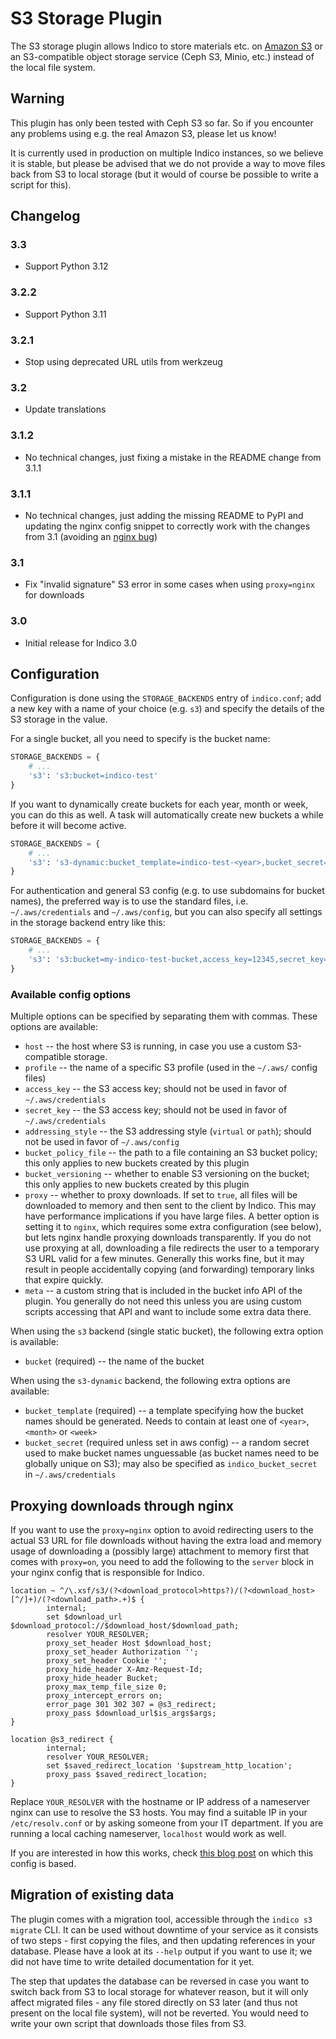 # S3 Storage Plugin

The S3 storage plugin allows Indico to store materials etc. on [Amazon S3][amazon-s3] or
an S3-compatible object storage service (Ceph S3, Minio, etc.) instead of the local file
system.

## Warning

This plugin has only been tested with Ceph S3 so far. So if you encounter any problems
using e.g. the real Amazon S3, please let us know!

It is currently used in production on multiple Indico instances, so we believe it is
stable, but please be advised that we do not provide a way to move files back from S3
to local storage (but it would of course be possible to write a script for this).

## Changelog

### 3.3

- Support Python 3.12

### 3.2.2

- Support Python 3.11

### 3.2.1

- Stop using deprecated URL utils from werkzeug

### 3.2

- Update translations

### 3.1.2

- No technical changes, just fixing a mistake in the README change from 3.1.1

### 3.1.1

- No technical changes, just adding the missing README to PyPI and updating the nginx
  config snippet to correctly work with the changes from 3.1 (avoiding an [nginx bug][nginx-bug])

### 3.1

- Fix "invalid signature" S3 error in some cases when using `proxy=nginx` for downloads

### 3.0

- Initial release for Indico 3.0

## Configuration

Configuration is done using the `STORAGE_BACKENDS` entry of `indico.conf`; add a new key
with a name of your choice (e.g. `s3`) and specify the details of the S3 storage in the
value.

For a single bucket, all you need to specify is the bucket name:

```python
STORAGE_BACKENDS = {
    # ...
    's3': 's3:bucket=indico-test'
}
```

If you want to dynamically create buckets for each year, month or week, you can do this
as well. A task will automatically create new buckets a while before it will become active.


```python
STORAGE_BACKENDS = {
    # ...
    's3': 's3-dynamic:bucket_template=indico-test-<year>,bucket_secret=somethingrandom'
}
```

For authentication and general S3 config (e.g. to use subdomains for bucket names), the
preferred way is to use the standard files, i.e. `~/.aws/credentials` and `~/.aws/config`,
but you can also specify all settings in the storage backend entry like this:

```python
STORAGE_BACKENDS = {
    # ...
    's3': 's3:bucket=my-indico-test-bucket,access_key=12345,secret_key=topsecret'
}
```

### Available config options

Multiple options can be specified by separating them with commas. These options are available:

- `host` -- the host where S3 is running, in case you use a custom S3-compatible storage.
- `profile` -- the name of a specific S3 profile (used in the `~/.aws/` config files)
- `access_key` -- the S3 access key; should not be used in favor of `~/.aws/credentials`
- `secret_key` -- the S3 access key; should not be used in favor of `~/.aws/credentials`
- `addressing_style` -- the S3 addressing style (`virtual` or `path`); should not be used in
  favor of `~/.aws/config`
- `bucket_policy_file` -- the path to a file containing an S3 bucket policy; this only applies
  to new buckets created by this plugin
- `bucket_versioning` -- whether to enable S3 versioning on the bucket; this only applies to new
  buckets created by this plugin
- `proxy` -- whether to proxy downloads. If set to `true`, all files will be downloaded to memory
  and then sent to the client by Indico. This may have performance implications if you have large
  files. A better option is setting it to `nginx`, which requires some extra configuration (see below),
  but lets nginx handle proxying downloads transparently. If you do not use proxying at all,
  downloading a file redirects the user to a temporary S3 URL valid for a few minutes. Generally
  this works fine, but it may result in people accidentally copying (and forwarding) temporary
  links that expire quickly.
- `meta` -- a custom string that is included in the bucket info API of the plugin. You generally do
  not need this unless you are using custom scripts accessing that API and want to include some
  extra data there.

When using the `s3` backend (single static bucket), the following extra option is available:

- `bucket` (required) -- the name of the bucket

When using the `s3-dynamic` backend, the following extra options are available:

- `bucket_template` (required) -- a template specifying how the bucket names should be generated.
  Needs to contain at least one of `<year>`, `<month>` or `<week>`
- `bucket_secret` (required unless set in aws config) -- a random secret used to make bucket names
  unguessable (as bucket names need to be globally unique on S3); may also be specified as
  `indico_bucket_secret` in `~/.aws/credentials`

## Proxying downloads through nginx

If you want to use the `proxy=nginx` option to avoid redirecting users to the actual S3 URL
for file downloads without having the extra load and memory usage of downloading a (possibly
large) attachment to memory first that comes with `proxy=on`, you need to add the following
to the `server` block in your nginx config that is responsible for Indico.

```nginx
location ~ ^/\.xsf/s3/(?<download_protocol>https?)/(?<download_host>[^/]+)/(?<download_path>.+)$ {
        internal;
        set $download_url $download_protocol://$download_host/$download_path;
        resolver YOUR_RESOLVER;
        proxy_set_header Host $download_host;
        proxy_set_header Authorization '';
        proxy_set_header Cookie '';
        proxy_hide_header X-Amz-Request-Id;
        proxy_hide_header Bucket;
        proxy_max_temp_file_size 0;
        proxy_intercept_errors on;
        error_page 301 302 307 = @s3_redirect;
        proxy_pass $download_url$is_args$args;
}

location @s3_redirect {
        internal;
        resolver YOUR_RESOLVER;
        set $saved_redirect_location '$upstream_http_location';
        proxy_pass $saved_redirect_location;
}
```

Replace `YOUR_RESOLVER` with the hostname or IP address of a nameserver nginx can use to
resolve the S3 hosts. You may find a suitable IP in your `/etc/resolv.conf` or by asking
someone from your IT department. If you are running a local caching nameserver, `localhost`
would work as well.

If you are interested in how this works, check [this blog post][nginx-blog] on which this
config is based.

## Migration of existing data

The plugin comes with a migration tool, accessible through the `indico s3 migrate` CLI.
It can be used without downtime of your service as it consists of two steps - first copying
the files, and then updating references in your database. Please have a look at its `--help`
output if you want to use it; we did not have time to write detailed documentation for it yet.

The step that updates the database can be reversed in case you want to switch back from S3
to local storage for whatever reason, but it will only affect migrated files - any file stored
directly on S3 later (and thus not present on the local file system), will not be reverted.
You would need to write your own script that downloads those files from S3.


[amazon-s3]: https://aws.amazon.com/s3/
[nginx-blog]: https://www.mediasuite.co.nz/blog/proxying-s3-downloads-nginx/
[nginx-bug]: https://trac.nginx.org/nginx/ticket/2320
